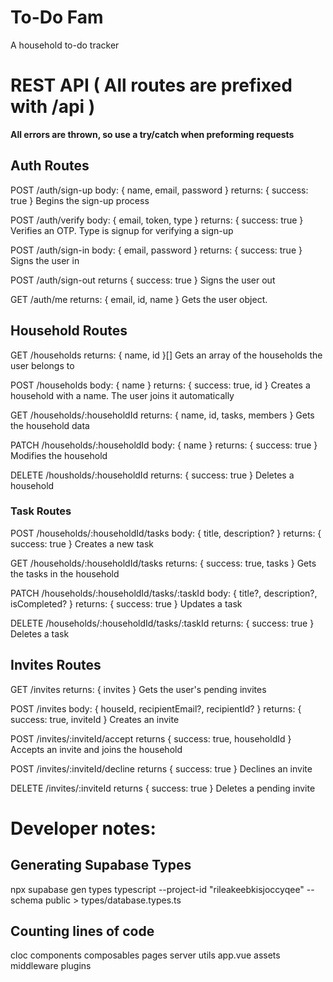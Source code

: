 # To-Do Fam

A household to-do tracker

# REST API ( All routes are prefixed with /api )

**All errors are thrown, so use a try/catch when preforming requests**

## Auth Routes

POST /auth/sign-up
body: { name, email, password }
returns: { success: true }
Begins the sign-up process

POST /auth/verify
body: { email, token, type }
returns: { success: true }
Verifies an OTP. Type is signup for verifying a sign-up

POST /auth/sign-in
body: { email, password }
returns: { success: true }
Signs the user in

POST /auth/sign-out
returns { success: true }
Signs the user out

GET /auth/me
returns: { email, id, name }
Gets the user object.

## Household Routes

GET /households
returns: { name, id }[]
Gets an array of the households the user belongs to

POST /households
body: { name }
returns: { success: true, id }
Creates a household with a name. The user joins it automatically

GET /households/:householdId
returns: { name, id, tasks, members }
Gets the household data

PATCH /households/:householdId
body: { name }
returns: { success: true }
Modifies the household

DELETE /housholds/:householdId
returns: { success: true }
Deletes a household

### Task Routes

POST /households/:householdId/tasks
body: { title, description? }
returns: { success: true }
Creates a new task

GET /households/:householdId/tasks
returns: { success: true, tasks }
Gets the tasks in the household

PATCH /households/:householdId/tasks/:taskId
body: { title?, description?, isCompleted? }
returns: { success: true }
Updates a task

DELETE /households/:householdId/tasks/:taskId
returns: { success: true }
Deletes a task

## Invites Routes

GET /invites
returns: { invites }
Gets the user's pending invites

POST /invites
body: { houseId, recipientEmail?, recipientId? }
returns: { success: true, inviteId }
Creates an invite

POST /invites/:inviteId/accept
returns { success: true, householdId }
Accepts an invite and joins the household

POST /invites/:inviteId/decline
returns { success: true }
Declines an invite

DELETE /invites/:inviteId
returns { success: true }
Deletes a pending invite

# Developer notes:

## Generating Supabase Types

npx supabase gen types typescript --project-id "rileakeebkisjoccyqee" --schema public > types/database.types.ts

## Counting lines of code

cloc components composables pages server utils app.vue assets middleware plugins
